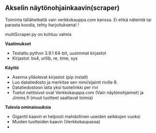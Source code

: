 ## Akselin näytönohjainkaavin(scraper)

  

Toiminta tällähetkellä vain verkkokauppa.com kanssa. 
Ei ehkä näteintä tai parasta koodia, tehty harjoituksena! !

multiScraper.py on kohtuu valmis

**Vaatimukset**

 - Testattu python 3.9.1 64-bit, uusimmat kirjastot
 - Kirjastot: bs4, urllib, re, time, sys

**Käyttö**

 - Asenna ylläolevat kirjastot (pip install)
 - Luo datatiedosto ja merkitse sen nimi/sijainti riville 8.
 - Datatiedostoon laita yksi tuotelinkki per rivi
 - Tuetut nettisivut ovat Verkkokauppa.com (Vain näytönohjaimet) ja Jimms.fi (muut tuotteet saattavat toimia)

**Tulevia ominaisuuksia**

 - Gigantti kaavin ei helposti mahdollinen useiden seikkojen vuoksi
 - Muiden tuotteiden kaavin (Verkkokaupassa)
 - 

